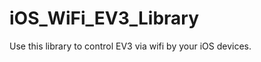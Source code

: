 iOS_WiFi_EV3_Library
====================
Use this library to control EV3 via wifi by your iOS devices.
